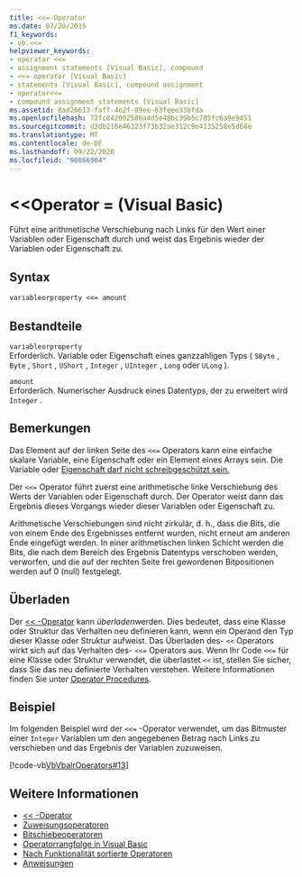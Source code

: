 ```yaml
---
title: <<=-Operator
ms.date: 07/20/2015
f1_keywords:
- vb.<<=
helpviewer_keywords:
- operator <<=
- assignment statements [Visual Basic], compound
- <<= operator [Visual Basic]
- statements [Visual Basic], compound assignment
- operator<<=
- compound assignment statements [Visual Basic]
ms.assetid: 8ad26613-faff-4e2f-89ee-63feee33bfda
ms.openlocfilehash: 72fc842002586a4d5e48bc39b5c785fc6a9e9451
ms.sourcegitcommit: d2db216e46323f73b32ae312c9e4135258e5d68e
ms.translationtype: MT
ms.contentlocale: de-DE
ms.lasthandoff: 09/22/2020
ms.locfileid: "90866904"
---
```

# <a name="-operator-visual-basic"></a>\<\<Operator = (Visual Basic)

Führt eine arithmetische Verschiebung nach Links für den Wert einer Variablen oder Eigenschaft durch und weist das Ergebnis wieder der Variablen oder Eigenschaft zu.  
  
## <a name="syntax"></a>Syntax  
  
```vb  
variableorproperty <<= amount  
```  
  
## <a name="parts"></a>Bestandteile  

 `variableorproperty`  
 Erforderlich. Variable oder Eigenschaft eines ganzzahligen Typs ( `SByte` , `Byte` , `Short` , `UShort` , `Integer` , `UInteger` , `Long` oder `ULong` ).  
  
 `amount`  
 Erforderlich. Numerischer Ausdruck eines Datentyps, der zu erweitert wird `Integer` .  
  
## <a name="remarks"></a>Bemerkungen  

 Das Element auf der linken Seite des `<<=` Operators kann eine einfache skalare Variable, eine Eigenschaft oder ein Element eines Arrays sein. Die Variable oder [Eigenschaft darf nicht schreibgeschützt sein.](../modifiers/readonly.md)  
  
 Der `<<=` Operator führt zuerst eine arithmetische linke Verschiebung des Werts der Variablen oder Eigenschaft durch. Der Operator weist dann das Ergebnis dieses Vorgangs wieder dieser Variablen oder Eigenschaft zu.  
  
 Arithmetische Verschiebungen sind nicht zirkulär, d. h., dass die Bits, die von einem Ende des Ergebnisses entfernt wurden, nicht erneut am anderen Ende eingefügt werden. In einer arithmetischen linken Schicht werden die Bits, die nach dem Bereich des Ergebnis Datentyps verschoben werden, verworfen, und die auf der rechten Seite frei gewordenen Bitpositionen werden auf 0 (null) festgelegt.  
  
## <a name="overloading"></a>Überladen  

 Der [<< -Operator](left-shift-operator.md) kann *überladen*werden. Dies bedeutet, dass eine Klasse oder Struktur das Verhalten neu definieren kann, wenn ein Operand den Typ dieser Klasse oder Struktur aufweist. Das Überladen des- `<<` Operators wirkt sich auf das Verhalten des- `<<=` Operators aus. Wenn Ihr Code `<<=` für eine Klasse oder Struktur verwendet, die überlastet `<<` ist, stellen Sie sicher, dass Sie das neu definierte Verhalten verstehen. Weitere Informationen finden Sie unter [Operator Procedures](../../programming-guide/language-features/procedures/operator-procedures.md).  
  
## <a name="example"></a>Beispiel  

 Im folgenden Beispiel wird der `<<=` -Operator verwendet, um das Bitmuster einer `Integer` Variablen um den angegebenen Betrag nach Links zu verschieben und das Ergebnis der Variablen zuzuweisen.  
  
 [!code-vb[VbVbalrOperators#13](~/samples/snippets/visualbasic/VS_Snippets_VBCSharp/VbVbalrOperators/VB/Class1.vb#13)]  
  
## <a name="see-also"></a>Weitere Informationen

- [<< -Operator](left-shift-operator.md)
- [Zuweisungsoperatoren](assignment-operators.md)
- [Bitschiebeoperatoren](bit-shift-operators.md)
- [Operatorrangfolge in Visual Basic](operator-precedence.md)
- [Nach Funktionalität sortierte Operatoren](operators-listed-by-functionality.md)
- [Anweisungen](../../programming-guide/language-features/statements.md)

